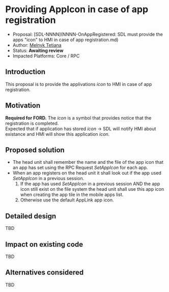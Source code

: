 # Providing AppIcon in case of app registration

* Proposal: [SDL-NNNN](NNNN-OnAppRegistered: SDL must provide the apps "icon" to HMI in case of app registration.md)
* Author: [Melnyk Tetiana](https://github.com/TMelnyk)
* Status: **Awaiting review**
* Impacted Platforms: Core / RPC

## Introduction 

This proposal is to provide the applivations _icon_ to HMI in case of app registration. 

## Motivation

**Required for FORD.**
The _icon_ is a symbol that provides notice that the registration is completed.   
Expected that if application has stored _icon_ -> SDL will notify HMI about existance and HMI will show this application _icon_.

## Proposed solution

- The head unit shall remember the name and the file of the app icon that an app has set using the RPC Request _SetAppIcon_ for each app.   
- When an app registers on the head unit it shall look out if the app used _SetAppIcon_ in a previous session.   
   1. If the app has used _SetAppIcon_ in a previous session AND the app icon still exist on the file system the head unit shall use this app icon when creating the app tile in the mobile apps list.
   2. Otherwise use the default AppLink app icon.

## Detailed design

TBD

## Impact on existing code

TBD

## Alternatives considered

TBD
